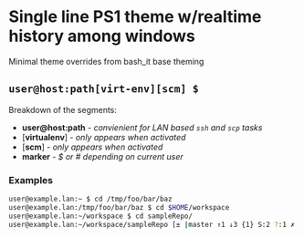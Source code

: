 # Single line PS1 theme w/realtime history among windows


Minimal theme overrides from bash_it base theming


## `user@host:path[virt-env][scm] $`
Breakdown of the segments:

- **user@host:path** - *convienient for LAN based `ssh` and `scp` tasks*
- [**virtualenv**] - *only appears when activated*
- [**scm**] - *only appears when activated*
- **marker** - *$ or # depending on current user*

### Examples

```bash
user@example.lan:~ $ cd /tmp/foo/bar/baz
user@example.lan:/tmp/foo/bar/baz $ cd $HOME/workspace
user@example.lan:~/workspace $ cd sampleRepo/
user@example.lan:~/workspace/sampleRepo [± |master ↑1 ↓3 {1} S:2 ?:1 ✗|] $
```
